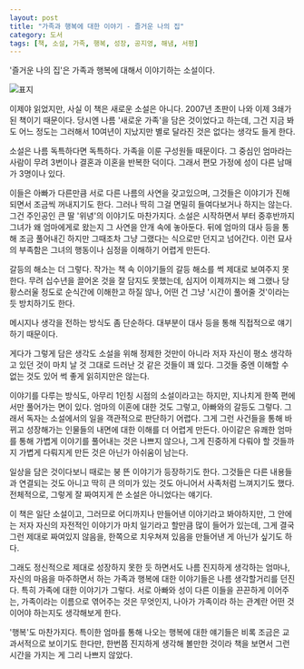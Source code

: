 ```yaml
---
layout: post
title: "가족과 행복에 대한 이야기 - 즐거운 나의 집"
category: 도서
tags: [책, 소설, 가족, 행복, 성장, 공지영, 해냄, 서평]
---
```


'즐거운 나의 집'은
가족과 행복에 대해서 이야기하는 소설이다.

![표지](https://lh3.googleusercontent.com/WCPbbDT2Ckf_4c_AY7BsaAisaGtgCNVCmDsGXIp7I933Nv8Pe6cCaLGjmDmJyZkDEo_wcqiVe-gqfQ=s480)

이제야 읽었지만, 사실 이 책은 새로운 소설은 아니다.
2007년 초판이 나와 이제 3쇄가 된 책이기 때문이다.
당시엔 나름 '새로운 가족'을 담은 것이었다고 하는데,
그건 지금 봐도 어느 정도는 그러해서
10여년이 지났지만 별로 달라진 것은 없다는 생각도 들게 한다.

소설은 나름 독특하다면 독특하다.
가족을 이룬 구성원들 때문이다.
그 중심인 엄마라는 사람이 무려 3번이나 결혼과 이혼을 반복한 덕이다.
그래서 편모 가정에 성이 다른 남매가 3명이나 있다.

이들은 아빠가 다른만큼 서로 다른 나름의 사연을 갖고있으며,
그것들은 이야기가 진해되면서 조금씩 꺼내지기도 한다.
그러나 딱히 그걸 면밀히 들여다보거나 하지는 않는다.
그건 주인공인 큰 딸 '위녕'의 이야기도 마찬가지다.
소설은 시작하면서 부터 중후반까지 그녀가 왜 엄마에게로 왔는지 그 사연을 안개 속에 놓아둔다.
뒤에 엄마의 대사 등을 통해 조금 풀어내긴 하지만 그때조차 그냥 그랬다는 식으로만 던지고 넘어간다.
이런 묘사의 부족함은 그녀의 행동이나 심정을 이해하기 어렵게 만든다.

갈등의 해소는 더 그렇다.
작가는 책 속 이야기들의 갈등 해소를 썩 제대로 보여주지 못한다.
무려 십수년을 끌어온 것을 잘 담지도 못했는데,
심지어 이제까지는 왜 그랬나 당황스러울 정도로 순식간에 이해한고 하질 않나,
어떤 건 그냥 '시간이 풀어줄 것'이라는 듯 방치하기도 한다.

메시지나 생각을 전하는 방식도 좀 단순하다.
대부분이 대사 등을 통해 직접적으로 얘기하기 때문이다.

게다가 그렇게 담은 생각도
소설을 위해 정제한 것만이 아니라
저자 자신이 평소 생각하고 있던 것이
마치 날 것 그대로 드러난 것 같은 것들이 꽤 있다.
그것들 중엔 이해할 수 없는 것도 있어 썩 좋게 읽히지만은 않는다.

이야기를 다루는 방식도, 아무리 1인칭 시점의 소설이라고는 하지만, 지나치게 한쪽 편에서만 풀어가는 면이 있다.
엄마의 이혼에 대한 것도 그렇고,
아빠와의 갈등도 그렇다.
그래서 독자는 소설에서의 일을 객관적으로 판단하기 어렵다.
그게 그런 사건들을 통해 바뀌고 성장해가는 인물들의 내면에 대한 이해를 더 어렵게 만든다.
아이같은 유쾌한 엄마를 통해 가볍게 이야기를 풀어내는 것은 나쁘지 않으나,
그게 진중하게 다뤄야 할 것들까지 가볍게 다뤄지게 만든 것은 아닌가 아쉬움이 남는다.

일상을 담은 것이다보니 때로는 붕 뜬 이야기가 등장하기도 한다.
그것들은 다른 내용들과 연결되는 것도 아니고 딱히 큰 의미가 있는 것도 아니어서 사족처럼 느껴지기도 했다.
전체적으로, 그렇게 잘 짜여지게 쓴 소설은 아니었다는 얘기다.

이 책은 일단 소설이고, 그러므로 어디까지나 만들어낸 이야기라고 봐야하지만,
그 안에는 저자 자신의 자전적인 이야기가 마치 일기라고 할만큼 많이 들어가 있는데,
그게 결국 그런 제대로 짜여있지 않음을,
한쪽으로 치우쳐져 있음을 만들어낸 게 아닌가 싶기도 하다.

그래도 정신적으로 제대로 성장하지 못한 듯 하면서도 나름 진지하게 생각하는 엄마나,
자신의 마음을 마주하면서 하는 가족과 행복에 대한 이야기들은 나름 생각할거리를 던진다.
특히 가족에 대한 이야기가 그렇다.
서로 아빠와 성이 다른 이들을 끈끈하게 이어주는, 가족이라는 이름으로 엮어주는 것은 무엇인지,
나아가 가족이라 하는 관계란 어떤 것이어야 하는지도 생각해보게 한다.

'행복'도 마찬가지다.
특이한 엄마를 통해 나오는 행복에 대한 얘기들은
비록 조금은 교과서적으로 보이기도 한다만,
한번쯤 진지하게 생각해 볼만한 것이라
책을 보면서 그런 시간을 가지는 게 그리 나쁘지 않았다.
